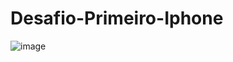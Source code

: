 # Desafio-Primeiro-Iphone


![image](https://user-images.githubusercontent.com/83648293/212763354-5fc615d6-a511-4d15-b12b-86d0ee32e87c.png)


